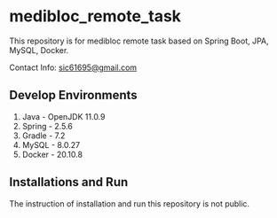 # medibloc_remote_task
This repository is for medibloc remote task based on Spring Boot, JPA, MySQL, Docker.

Contact Info: sic61695@gmail.com

## Develop Environments
1. Java - OpenJDK 11.0.9
2. Spring - 2.5.6
3. Gradle - 7.2
4. MySQL - 8.0.27
5. Docker - 20.10.8

## Installations and Run

The instruction of installation and run this repository is not public.
